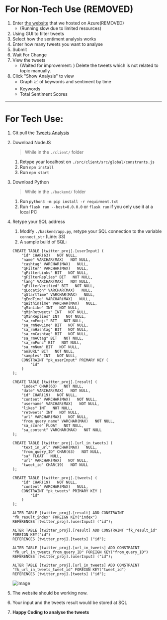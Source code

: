 # For Non-Tech Use (REMOVED)
1. Enter [the website](http://tweet-analysis.killicit.com/) that we hosted on Azure(REMOVED)
    - (Running slow due to limited resources)
1. Using GUI to filter tweets
1. Select how the sentiment analysis works
1. Enter how many tweets you want to analyse
1. Submit
1. Wait For Change
1. View the tweets
    - (Waited for improvement: ) Delete the tweets which is not related to topic manually.
1. Click "Show Analysis" to view
    - Graph 📈 of keywords and sentiment by time
    - Keywords
    - Total Sentiment Scores

---

# For Tech Use:
1. Git pull the [Tweets Analysis](https://github.com/wingyeung0317/JDE-TweetsAnalysis)
1. Download NodeJS
    > While in the ```./client/``` folder
    1. Retype your localhost on ```./src/client/src/global/constrants.js```
    1. Run ```npm install```
    1. Run ```npm start```
1. Download Python
    > While in the ```./backend/``` folder
    1. Run ```python3 -m pip install -r requirment.txt```
    1. Run ```flask run --host=0.0.0.0``` or 
    ```flask run``` if you only use it at a local PC
1. Retype your SQL address
    1. Modify ```./backend/app.py```, retype your SQL connection to the variable ```connect_str``` (Line: 33)
    2. A sample build of SQL:
    ```
    CREATE TABLE [twitter_proj].[userInput] (
        "id" CHAR(63)   NOT NULL,
        "name" VARCHAR(MAX)   NOT NULL,
        "cashtag" VARCHAR(MAX)   NULL,
        "qFilter" VARCHAR(MAX)   NULL,
        "qFilterLinks" BIT   NOT NULL,
        "qFilterReplies" BIT   NOT NULL,
        "lang" VARCHAR(MAX)   NOT NULL,
        "qFilterVerified" BIT   NOT NULL,
        "qLocation" VARCHAR(MAX)   NULL,
        "qStartTime" VARCHAR(MAX)   NULL,
        "qEndTime" VARCHAR(MAX)   NULL,
        "qWithinTime" VARCHAR(MAX)   NULL,
        "qMinLike" INT   NOT NULL,
        "qMinRetweets" INT   NOT NULL,
        "qMinReplies" INT   NOT NULL,
        "sa_rmEmoji" BIT   NOT NULL,
        "sa_rmNewLine" BIT   NOT NULL,
        "sa_rmHashtag" BIT   NOT NULL,
        "sa_rmCashtag" BIT   NOT NULL,
        "sa_rmACtag" BIT   NOT NULL,
        "sa_rmPunc" BIT   NOT NULL,
        "sa_rmNum" BIT   NOT NULL,
        "anaURL" BIT   NOT NULL,
        "samples" INT   NOT NULL,
        CONSTRAINT "pk_userInput" PRIMARY KEY (
            "id"
        )
    );

    CREATE TABLE [twitter_proj].[result] (
        "index" CHAR(63)   NOT NULL,
        "date" VARCHAR(MAX)   NOT NULL,
        "id" CHAR(19)   NOT NULL,
        "content" VARCHAR(MAX)   NOT NULL,
        "username" VARCHAR(MAX)   NOT NULL,
        "likes" INT   NOT NULL,
        "retweets" INT   NOT NULL,
        "url" VARCHAR(MAX)   NOT NULL,
        "from_query_name" VARCHAR(MAX)   NOT NULL,
        "sa_score" FLOAT   NOT NULL,
        "sa_content" VARCHAR(MAX)   NOT NULL
    );

    CREATE TABLE [twitter_proj].[url_in_tweets] (
        "text_in_url" VARCHAR(MAX)   NULL,
        "from_query_ID" CHAR(63)   NOT NULL,
        "sa" FLOAT   NULL,
        "url" VARCHAR(MAX)   NOT NULL,
        "tweet_id" CHAR(19)   NOT NULL
    );

    CREATE TABLE [twitter_proj].[tweets] (
        "id" CHAR(19)   NOT NULL,
        "content" VARCHAR(MAX)   NULL,
        CONSTRAINT "pk_tweets" PRIMARY KEY (
            "id"
        )
    );

    ALTER TABLE [twitter_proj].[result] ADD CONSTRAINT "fk_result_index" FOREIGN KEY("index")
    REFERENCES [twitter_proj].[userInput] ("id");

    ALTER TABLE [twitter_proj].[result] ADD CONSTRAINT "fk_result_id" FOREIGN KEY("id")
    REFERENCES [twitter_proj].[tweets] ("id");

    ALTER TABLE [twitter_proj].[url_in_tweets] ADD CONSTRAINT "fk_url_in_tweets_from_query_ID" FOREIGN KEY("from_query_ID")
    REFERENCES [twitter_proj].[userInput] ("id");

    ALTER TABLE [twitter_proj].[url_in_tweets] ADD CONSTRAINT "fk_url_in_tweets_tweet_id" FOREIGN KEY("tweet_id")
    REFERENCES [twitter_proj].[tweets] ("id");
    ```
    ![image](https://user-images.githubusercontent.com/121206892/219228476-4fc9d46c-47cd-47eb-88c1-93d830caf041.png)

1. The website should be working now.
1. Your input and the tweets result would be stored at SQL
1. **Happy Coding to analyse the tweets**
